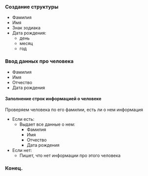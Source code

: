 ### Создание структуры
+ Фамилия
+ Имя
+ Знак зодиака
+ Дата рождения:
    + день
    + месяц
    + год
### Ввод данных про человека
+ Фамилия 
+ Имя
+ Отчество
+ Дата рождения
#### Заполнение строк информацией о человеке
Проверяем человека по его фамилии, есть ли о нем информация
+ Если есть:
   + Выдает все данные о нем:
     + Фамилия
     + Имя
     + Отчество
     + Дата рождения
+ Если нет:
  + Пишет, что нет информации про этого человека

### Конец.

